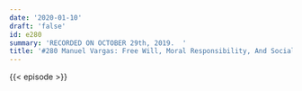 ```yaml
---
date: '2020-01-10'
draft: 'false'
id: e280
summary: 'RECORDED ON OCTOBER 29th, 2019.  '
title: '#280 Manuel Vargas: Free Will, Moral Responsibility, And Social Justice'
---
```

{{< episode >}}
